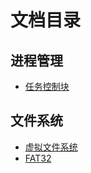 # 文档目录

## 进程管理

- [任务控制块](./进程管理-任务控制块.md)

## 文件系统

- [虚拟文件系统](./文件系统-虚拟文件系统.md)
- [FAT32](./文件系统-FAT32.md)
